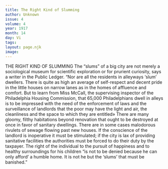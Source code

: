 ```yaml
---
title: The Right Kind of Slumming
author: Unknown
issue: 4
volume: 4
year: 1917
month: 14
day: Vi
tags:
layout: page.njk
image:
---
```

THE RIGHT KIND OF SLUMMING   The “slums” of a big city are not merely a sociological museum for scientific exploration or for prurient curiosity, says a writer in the Public Ledger. “Nor are all the residents in alleyways ‘slum’ dwellers. There is quite as high an average of self-respect and decent pride in the little houses on narrow lanes as in the homes of affluence and comfort. But to learn from Miss McCall, the supervising inspector of the Philadelphia Housing Commission, that 65,000 Philadelphians dwell in alleys is to be impressed with the need of the enforcement of laws and the surveillance of landlords that the poor may have the light and air, the cleanliness and the space to which they are entitled» There are many gloomy, filthy habitations beyond renovation that ought to be destroyed at once in favor of sanitary dwellings. There are in some cases malodorous rivulets of sewage flowing past new houses. If the conscience of the landlord is inoperative it must be stimulated; if the city is lax of providing sanitative facilities the authorities must be forced to do their duty by the taxpayer. The right of the individual to the pursuit of happiness and to healthy surroundings for his children “is not to be denied because he can only afford’ a humble home. It is not he but the ‘slums’ that must be banished.” 
